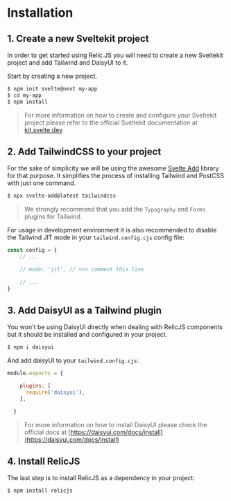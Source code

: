 <div class="prose">

# Installation

## 1. Create a new Sveltekit project

In order to get started using Relic.JS you will need to create a new Sveltekit project and add Tailwind and DaisyUI to it.

Start by creating a new project.

```bash
$ npm init svelte@next my-app
$ cd my-app
$ npm install
```

> For more information on how to create and configure your Sveltekit project please refer to the official Sveltekit documentation at [kit.svelte.dev](https://kit.svelte.dev/docs).

## 2. Add TailwindCSS to your project

For the sake of simplicity we will be using the awesome [Svelte Add](https://github.com/svelte-add/svelte-add) library for that purpose. It simplifies the process of installing Tailwind and PostCSS with just one command.

```bash
$ npx svelte-add@latest tailwindcss
```

> We strongly recommend that you add the `Typography` and `Forms` plugins for Tailwind.

For usage in development environment it is also recommended to disable the Tailwind JIT mode in your `tailwind.config.cjs` config file:

```js
const config = {
    // ...

	// mode: 'jit', // <<< comment this line
    
    // ...
}
```

## 3. Add DaisyUI as a Tailwind plugin

You won't be using DaisyUI directly when dealing with RelicJS components but it should be installed and configured in your project.

```bash
$ npm i daisyui
```

And add daisyUI to your `tailwind.config.cjs`:

```js
module.exports = {

    plugins: [
      require('daisyui'),
    ],

  }
```

> For more information on how to install DaisyUI please check the official docs at [https://daisyui.com/docs/install](https://daisyui.com/docs/install)

## 4. Install RelicJS

The last step is to install RelicJS as a dependency in your project:

```bash
$ npm install relicjs
```

</div>